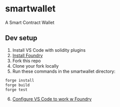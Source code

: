 # smartwallet

A Smart Contract Wallet

## Dev setup

1. Install VS Code with solidity plugins
1. [Install Foundry](https://book.getfoundry.sh/getting-started/installation)
1. Fork this repo
1. Clone your fork locally
1. Run these commands in the smartwallet directory:

```bash
forge install
forge build
forge test
```

6. [Configure VS Code to work w Foundry](https://book.getfoundry.sh/config/vscode)
